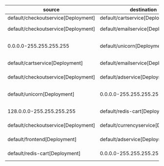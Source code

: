 | source | destination | dir1 | dir2 | diff-type |
|--------|-------------|------|------|-----------|
| default/checkoutservice[Deployment] | default/cartservice[Deployment] | TCP 7070 | TCP 8000 | changed |
| default/checkoutservice[Deployment] | default/emailservice[Deployment] | TCP 8080 | TCP 8080,9555 | changed |
| 0.0.0.0-255.255.255.255 | default/unicorn[Deployment] | No Connections | All Connections | added (workload default/unicorn[Deployment] added) |
| default/cartservice[Deployment] | default/emailservice[Deployment] | No Connections | TCP 9555 | added |
| default/checkoutservice[Deployment] | default/adservice[Deployment] | No Connections | TCP 9555 | added |
| default/unicorn[Deployment] | 0.0.0.0-255.255.255.255 | No Connections | All Connections | added (workload default/unicorn[Deployment] added) |
| 128.0.0.0-255.255.255.255 | default/redis-cart[Deployment] | All Connections | No Connections | removed |
| default/checkoutservice[Deployment] | default/currencyservice[Deployment] | TCP 7000 | No Connections | removed |
| default/frontend[Deployment] | default/adservice[Deployment] | TCP 9555 | No Connections | removed |
| default/redis-cart[Deployment] | 0.0.0.0-255.255.255.255 | All Connections | No Connections | removed |